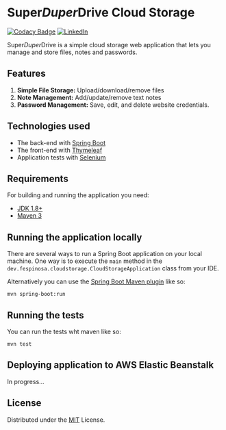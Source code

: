 # Super*Duper*Drive Cloud Storage

[![Codacy Badge](https://app.codacy.com/project/badge/Grade/d0ca7f15e33e42d4ac9ba56e203139b4)](https://www.codacy.com/gh/fespinosa-dev/cloudstorage/dashboard?utm_source=github.com&amp;utm_medium=referral&amp;utm_content=fespinosa-dev/cloudstorage&amp;utm_campaign=Badge_Grade)
[![LinkedIn](https://img.shields.io/badge/LinkedIn-0077B6?s&logo=linkedin&logoColor=white)](https://www.linkedin.com/in/fjevictoriano/)

Super*Duper*Drive is a simple cloud storage web application that lets you manage and store files, notes and passwords.

## Features

1. **Simple File Storage:** Upload/download/remove files
2. **Note Management:** Add/update/remove text notes
3. **Password Management:** Save, edit, and delete website credentials.  


## Technologies used

* The back-end with [Spring Boot](https://spring.io/projects/spring-boot)
* The front-end with [Thymeleaf](https://www.thymeleaf.org/)
* Application tests with [Selenium](https://www.selenium.dev/)


## Requirements

For building and running the application you need:

- [JDK 1.8+](https://adoptopenjdk.net/?variant=openjdk8&jvmVariant=hotspot)
- [Maven 3](https://maven.apache.org)

## Running the application locally

There are several ways to run a Spring Boot application on your local machine. One way is to execute the `main` method in the `dev.fespinosa.cloudstorage.CloudStorageApplication` class from your IDE.

Alternatively you can use the [Spring Boot Maven plugin](https://docs.spring.io/spring-boot/docs/current/reference/html/build-tool-plugins-maven-plugin.html) like so:

```shell
mvn spring-boot:run
```

## Running the tests

You can run the tests wht maven like so:

```shell
mvn test 
```

## Deploying application to AWS Elastic Beanstalk
In progress...

<!-- LICENSE -->
## License

Distributed under the  [MIT](https://github.com/fespinosa-dev/ckd-tracker/blob/master/LICENSE) License.